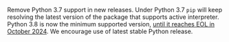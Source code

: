 Remove Python 3.7 support in new releases.
Under Python 3.7 `pip` will keep resolving the latest version of the package that supports active interpreter.
Python 3.8 is now the minimum supported version, [until it reaches EOL in October 2024](https://devguide.python.org/versions/).
We encourage use of latest stable Python release.
